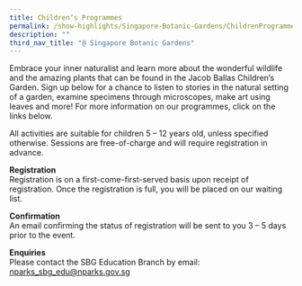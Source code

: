 ```yaml
---
title: Children’s Programmes
permalink: /show-highlights/Singapore-Botanic-Gardens/ChildrenProgramme
description: ""
third_nav_title: "@ Singapore Botanic Gardens"
---
```

Embrace your inner naturalist and learn more about the wonderful wildlife and the amazing plants that can be found in the Jacob Ballas Children’s Garden. Sign up below for a chance to listen to stories in the natural setting of a garden, examine specimens through microscopes, make art using leaves and more! For more information on our programmes, click on the links below.  

All activities are suitable for children 5 – 12 years old, unless specified otherwise. Sessions are free-of-charge and will require registration in advance. 


**Registration**<br>
Registration is on a first-come-first-served basis upon receipt of registration. Once the registration is full, you will be placed on our waiting list.

**Confirmation**<br>
An email confirming the status of registration will be sent to you 3 – 5 days prior to the event. 

**Enquiries**<br>
Please contact the SBG Education Branch by email: nparks_sbg_edu@nparks.gov.sg  